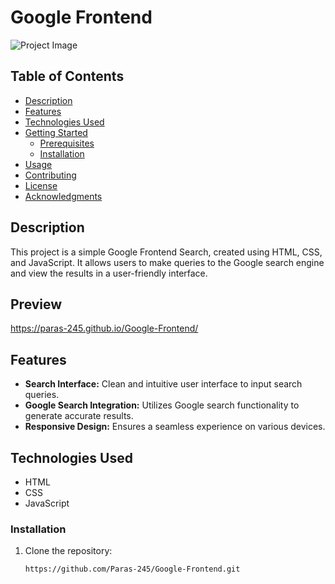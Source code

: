 # Google Frontend 

![Project Image]("google.png")

## Table of Contents
- [Description](#description)
- [Features](#features)
- [Technologies Used](#technologies-used)
- [Getting Started](#getting-started)
  - [Prerequisites](#prerequisites)
  - [Installation](#installation)
- [Usage](#usage)
- [Contributing](#contributing)
- [License](#license)
- [Acknowledgments](#acknowledgments)

## Description

This project is a simple Google Frontend Search, created using HTML, CSS, and JavaScript. It allows users to make queries to the Google search engine and view the results in a user-friendly interface.

## Preview
https://paras-245.github.io/Google-Frontend/

## Features

- **Search Interface:** Clean and intuitive user interface to input search queries.
- **Google Search Integration:** Utilizes Google search functionality to generate accurate results.
- **Responsive Design:** Ensures a seamless experience on various devices.

## Technologies Used

- HTML
- CSS
- JavaScript

### Installation

1. Clone the repository:
   ```bash
   https://github.com/Paras-245/Google-Frontend.git
   
